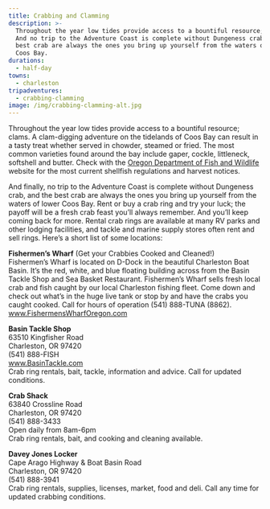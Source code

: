 ```yaml
---
title: Crabbing and Clamming
description: >-
  Throughout the year low tides provide access to a bountiful resource; clams.
  And no trip to the Adventure Coast is complete without Dungeness crab, and the
  best crab are always the ones you bring up yourself from the waters of lower
  Coos Bay.
durations:
  - half-day
towns:
  - charleston
tripadventures:
  - crabbing-clamming
image: /img/crabbing-clamming-alt.jpg
---
```

Throughout the year low tides provide access to a bountiful resource; clams. A clam-digging adventure on the tidelands of Coos Bay can result in a tasty treat whether served in chowder, steamed or fried. The most common varieties found around the bay include gaper, cockle, littleneck, softshell and butter. Check with the <a href="https://www.dfw.state.or.us/mrp/shellfish/regulations.asp" target="_blank">Oregon Department of Fish and Wildlife</a> website for the most current shellfish regulations and harvest notices.



And finally, no trip to the Adventure Coast is complete without Dungeness crab, and the best crab are always the ones you bring up yourself from the waters of lower Coos Bay. Rent or buy a crab ring and try your luck; the payoff will be a fresh crab feast you’ll always remember. And you’ll keep coming back for more. Rental crab rings are available at many RV parks and other lodging facilities, and tackle and marine supply stores often rent and sell rings. Here’s a short list of some locations:



**Fishermen’s Wharf** (Get your Crabbies Cooked and Cleaned!)\
Fishermen’s Wharf is located on D-Dock in the beautiful Charleston Boat Basin. It’s the red, white, and blue floating building across from the Basin Tackle Shop and Sea Basket Restaurant. Fishermen’s Wharf sells fresh local crab and fish caught by our local Charleston fishing fleet. Come down and check out what’s in the huge live tank or stop by and have the crabs you caught cooked. Call for hours of operation (541) 888-TUNA (8862). \
<a href="http://fishermenswharforegon.com" target="_blank">www.FishermensWharfOregon.com</a>



**Basin Tackle Shop**\
63510 Kingfisher Road\
Charleston, OR 97420\
(541) 888-FISH\
<a href="https://www.basintackle.com" target="_blank">www.BasinTackle.com</a>\
Crab ring rentals, bait, tackle, information and advice. Call for updated conditions.



**Crab Shack**\
63840 Crossline Road\
Charleston, OR 97420\
(541) 888-3433\
Open daily from 8am-6pm\
Crab ring rentals, bait, and cooking and cleaning available.



**Davey Jones Locker**\
Cape Arago Highway & Boat Basin Road\
Charleston, OR 97420\
(541) 888-3941\
Crab ring rentals, supplies, licenses, market, food and deli. Call any time for updated crabbing conditions.

